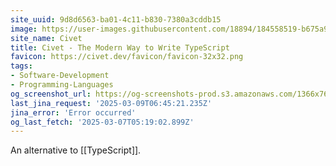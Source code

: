 ```yaml
---
site_uuid: 9d8d6563-ba01-4c11-b830-7380a3cddb15
image: https://user-images.githubusercontent.com/18894/184558519-b675a903-7490-43ba-883e-0d8addacd4b9.png
site_name: Civet
title: Civet - The Modern Way to Write TypeScript
favicon: https://civet.dev/favicon/favicon-32x32.png
tags:
- Software-Development
- Programming-Languages
og_screenshot_url: https://og-screenshots-prod.s3.amazonaws.com/1366x768/80/false/b7c1171c7f24c80f5cadb9d24670d8646835b6bcffe2a4ece35e530b8335b5bb.jpeg
last_jina_request: '2025-03-09T06:45:21.235Z'
jina_error: 'Error occurred'
og_last_fetch: '2025-03-07T05:19:02.899Z'
---
```

An alternative to [[TypeScript]].
